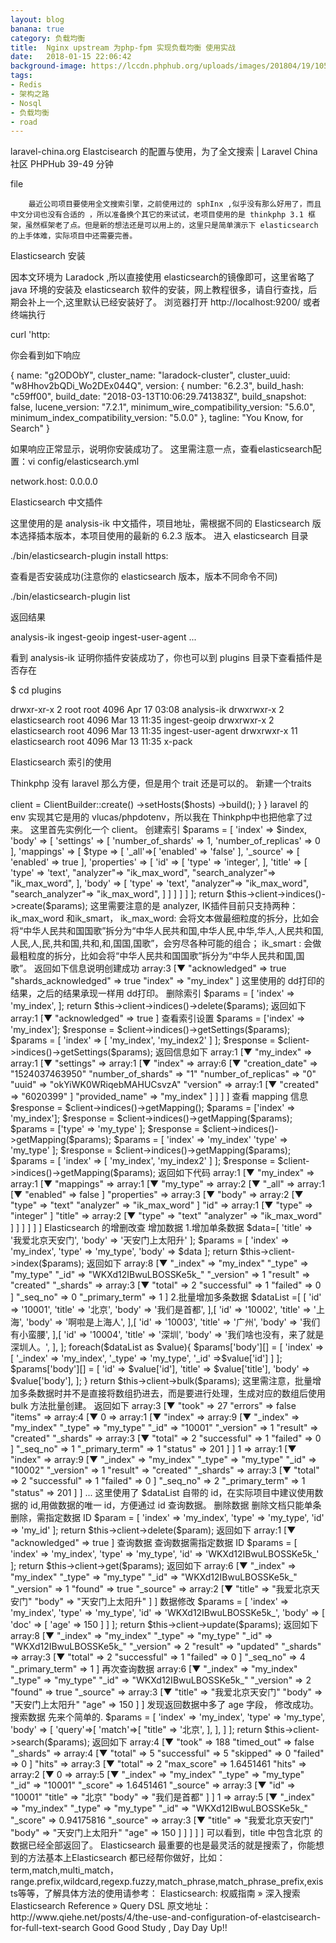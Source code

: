 ```yaml
---
layout: blog
banana: true
category: 负载均衡
title:  Nginx upstream 为php-fpm 实现负载均衡 使用实战
date:   2018-01-15 22:06:42
background-image: https://lccdn.phphub.org/uploads/images/201804/19/10512/Ncx25uq2lR.png?imageView2/2/w/1240/h/0
tags:
- Redis
- 架构之路
- Nosql
- 负载均衡
- road	
---
```

laravel-china.org
Elastcisearch 的配置与使用，为了全文搜索 | Laravel China 社区
PHPHub
39-49 分钟

file

        最近公司项目要使用全文搜索引擎，之前使用过的 sphInx ,似乎没有那么好用了，而且中文分词也没有合适的 ，所以准备换个其它的来试试，老项目使用的是 thinkphp 3.1 框架，虽然框架老了点。但是新的想法还是可以用上的，这里只是简单演示下 elasticsearch 的上手体难，实际项目中还需要完善。

Elasticsearch 安装

因本文环境为 Laradock ,所以直接使用 elasticsearch的镜像即可，这里省略了 java 环境的安装及 elasticsearch 软件的安装，网上教程很多，请自行查找，后期会补上一个,这里默认已经安装好了。
浏览器打开 http://localhost:9200/ 或者终端执行

curl 'http:

你会看到如下响应

{
        name: "g2ODObY",
        cluster_name: "laradock-cluster",
        cluster_uuid: "w8Hhov2bQDi_Wo2DEx044Q",
        version: {
        number: "6.2.3",
        build_hash: "c59ff00",
        build_date: "2018-03-13T10:06:29.741383Z",
        build_snapshot: false,
        lucene_version: "7.2.1",
        minimum_wire_compatibility_version: "5.6.0",
        minimum_index_compatibility_version: "5.0.0"
        },
        tagline: "You Know, for Search"
}

如果响应正常显示，说明你安装成功了。
这里需注意一点，查看elasticsearch配置：vi config/elasticsearch.yml

network.host: 0.0.0.0  

Elasticsearch 中文插件

这里使用的是 analysis-ik 中文插件，项目地址，需根据不同的 Elasticsearch 版本选择插本版本，本项目使用的最新的 6.2.3 版本。
进入 elasticsearch 目录

./bin/elasticsearch-plugin install https:

查看是否安装成功(注意你的 elasticsearch 版本，版本不同命令不同)

./bin/elasticsearch-plugin list

返回结果

analysis-ik
ingest-geoip
ingest-user-agent
...

看到 analysis-ik 证明你插件安装成功了，你也可以到 plugins 目录下查看插件是否存在

$ cd plugins 

drwxr-xr-x  2 root          root 4096 Apr 17 03:08 analysis-ik
drwxrwxr-x  2 elasticsearch root 4096 Mar 13 11:35 ingest-geoip
drwxrwxr-x  2 elasticsearch root 4096 Mar 13 11:35 ingest-user-agent
drwxrwxr-x 11 elasticsearch root 4096 Mar 13 11:35 x-pack

Elasticsearch 索引的使用

Thinkphp 没有 laravel 那么方便，但是用个 trait 还是可以的。
新建一个traits

<?php
use Elasticsearch\ClientBuilder;
trait Elastic
{
    private $client;
    public function __construct()
    {
        $hosts=[
            env('ELASTICSEARCH_URL','localhost:9200')
        ];
        $this->client = ClientBuilder::create()
            ->setHosts($hosts)  
            ->build();
    }
}       

laravel 的 env 实现其它是用的 vlucas/phpdotenv，所以我在 Thinkphp中也把他拿了过来。
这里首先实例化一个 client。
创建索引

        $params = [
            'index' => $index,
            'body' => [
                'settings' => [
                    'number_of_shards' => 1, 
                    'number_of_replicas' => 0 
                ],
                'mappings' => [
                    $type => [  
                        '_all'=>[   
                            'enabled' => 'false'
                        ],
                        '_source' => [ 
                            'enabled' => true
                        ],
                        'properties' => [   
                            'id' => [
                                'type' => 'integer', 
                                

                            ],
                            'title' => [
                                'type' => 'text', 
                                "analyzer"=> "ik_max_word",
                                "search_analyzer"=> "ik_max_word",
                            ],
                            'body'  =>  [
                                'type'  => 'text',
                                "analyzer"=> "ik_max_word",
                                "search_analyzer"=> "ik_max_word",
                            ]
                        ]
                    ]
                ]
            ]
        ];
        return $this->client->indices()->create($params);

这里需要注意的是 analyzer, IK插件目前只支持两种： ik_max_word 和ik_smart，

    ik_max_word: 会将文本做最细粒度的拆分，比如会将“中华人民共和国国歌”拆分为“中华人民共和国,中华人民,中华,华人,人民共和国,人民,人,民,共和国,共和,和,国国,国歌”，会穷尽各种可能的组合；
    ik_smart : 会做最粗粒度的拆分，比如会将“中华人民共和国国歌”拆分为“中华人民共和国,国歌”。

返回如下信息说明创建成功

array:3 [▼
  "acknowledged" => true
  "shards_acknowledged" => true
  "index" => "my_index"
]

这里使用的 dd打印的结果，之后的结果承现一样用 dd打印。
删除索引

$params = [
            'index' => 'my_index',
        ];
 return $this->client->indices()->delete($params);

返回如下

array:1 [▼
  "acknowledged" => true
]

查看索引设置


$params = ['index' => 'my_index'];
$response = $client->indices()->getSettings($params);


$params = [
    'index' => [ 'my_index', 'my_index2' ]
];
$response = $client->indices()->getSettings($params);

返回信息如下

array:1 [▼
  "my_index" => array:1 [▼
    "settings" => array:1 [▼
      "index" => array:6 [▼
        "creation_date" => "1524037463950"
        "number_of_shards" => "1"
        "number_of_replicas" => "0"
        "uuid" => "okYiWK0WRiqebMAHUCsvzA"
        "version" => array:1 [▼
          "created" => "6020399"
        ]
        "provided_name" => "my_index"
      ]
    ]
  ]
]

查看 mapping 信息


$response = $client->indices()->getMapping();


$params = ['index' => 'my_index'];
$response = $client->indices()->getMapping($params);


$params = ['type' => 'my_type' ];
$response = $client->indices()->getMapping($params);


$params = [
    'index' => 'my_index'
    'type' => 'my_type'
];
$response = $client->indices()->getMapping($params);


$params = [
    'index' => [ 'my_index', 'my_index2' ]
];
$response = $client->indices()->getMapping($params);

返回如下代码

array:1 [▼
  "my_index" => array:1 [▼
    "mappings" => array:1 [▼
      "my_type" => array:2 [▼
        "_all" => array:1 [▼
          "enabled" => false
        ]
        "properties" => array:3 [▼
          "body" => array:2 [▼
            "type" => "text"
            "analyzer" => "ik_max_word"
          ]
          "id" => array:1 [▼
            "type" => "integer"
          ]
          "title" => array:2 [▼
            "type" => "text"
            "analyzer" => "ik_max_word"
          ]
        ]
      ]
    ]
  ]
]

Elasticsearch 的增删改查
增加数据

1.增加单条数据

$data=[
            'title' => '我爱北京天安门',
            'body'  =>  '天安门上太阳升'
        ];
$params = [
            'index' => 'my_index',
            'type' => 'my_type',
           
            'body' => $data
        ];
        return $this->client->index($params);

返回如下

array:8 [▼
  "_index" => "my_index"
  "_type" => "my_type"
  "_id" => "WKXd12IBwuLBOSSKe5k_" 
  "_version" => 1
  "result" => "created"
  "_shards" => array:3 [▼
    "total" => 2
    "successful" => 1
    "failed" => 0
  ]
  "_seq_no" => 0
  "_primary_term" => 1
]

2.批量增加多条数据

$dataList =[
            [
                'id'    =>  '10001',
                'title' => '北京',
                'body' => '我们是首都',

            ],[
                'id'    =>  '10002',
                'title' => '上海',
                'body' => '啊啦是上海人',
            ],[
                'id'    =>  '10003',
                'title' => '广州',
                'body' => '我们有小蛮腰',

            ],[
                'id'    =>  '10004',
                'title' => '深圳',
                'body' => '我们啥也没有，来了就是深圳人。',
            ],
        ];

foreach($dataList as $value){
    $params['body'][] = [
        'index' => [
            '_index' => 'my_index',
            '_type' => 'my_type',
            '_id'  =>$value['id']
        ]
    ];
    $params['body'][] = [
        'id' => $value['id'],
        'title' => $value['title'],
        'body' => $value['body'],
    ];
}
return $this->client->bulk($params);

这里需注意，批量增加多条数据时并不是直接将数组扔进去，而是要进行处理，生成对应的数组后使用 bulk 方法批量创建。
返回如下

array:3 [▼
  "took" => 27
  "errors" => false
  "items" => array:4 [▼
    0 => array:1 [▼
      "index" => array:9 [▼
        "_index" => "my_index"
        "_type" => "my_type"
        "_id" => "10001"
        "_version" => 1
        "result" => "created"
        "_shards" => array:3 [▼
          "total" => 2
          "successful" => 1
          "failed" => 0
        ]
        "_seq_no" => 1
        "_primary_term" => 1
        "status" => 201
      ]
    ]
    1 => array:1 [▼
      "index" => array:9 [▼
        "_index" => "my_index"
        "_type" => "my_type"
        "_id" => "10002"
        "_version" => 1
        "result" => "created"
        "_shards" => array:3 [▼
          "total" => 2
          "successful" => 1
          "failed" => 0
        ]
        "_seq_no" => 2
        "_primary_term" => 1
        "status" => 201
      ]
    ]
        ...

这里使用了 $dataList 自带的 id，在实际项目中建议使用数据的 id,用做数据的唯一 id，方便通过 id 查询数据。
删除数据

删除文档只能单条删除，需指定数据 ID

$param = [
            'index' => 'my_index',
            'type' => 'my_type',
            'id'    => 'my_id' 
        ];
        return  $this->client->delete($param);

返回如下

array:1 [▼
  "acknowledged" => true
]

查询数据

查询数据需指定数据 ID

$params = [
            'index' => 'my_index',
            'type' => 'my_type',
                            'id' => 'WKXd12IBwuLBOSSKe5k_' 
        ];
        return $this->client->get($params);

返回如下

array:6 [▼
  "_index" => "my_index"
  "_type" => "my_type"
  "_id" => "WKXd12IBwuLBOSSKe5k_"
  "_version" => 1
  "found" => true
  "_source" => array:2 [▼
    "title" => "我爱北京天安门"
    "body" => "天安门上太阳升"
  ]
]

数据修改

$params = [
            'index' => 'my_index',
            'type' => 'my_type',
            'id' => 'WKXd12IBwuLBOSSKe5k_',
            'body' => [
                'doc' => [  
                    'age' => 150
                ]
            ]
        ];
return  $this->client->update($params);

返回如下

array:8 [▼
  "_index" => "my_index"
  "_type" => "my_type"
  "_id" => "WKXd12IBwuLBOSSKe5k_"
  "_version" => 2
  "result" => "updated"
  "_shards" => array:3 [▼
    "total" => 2
    "successful" => 1
    "failed" => 0
  ]
  "_seq_no" => 4
  "_primary_term" => 1
]

再次查询数据

array:6 [▼
  "_index" => "my_index"
  "_type" => "my_type"
  "_id" => "WKXd12IBwuLBOSSKe5k_"
  "_version" => 2
  "found" => true
  "_source" => array:3 [▼
    "title" => "我爱北京天安门"
    "body" => "天安门上太阳升"
    "age" => 150
  ]
]

发现返回数据中多了 age 字段， 修改成功。
搜索数据

先来个简单的.

$params = [
    'index' => 'my_index', 
    'type' => 'my_type',    
    'body' => [
        'query'=>[
            'match'=>[
                "title"    =>  '北京',
            ],
        ],
    ]
];
return  $this->client->search($params);

返回如下

array:4 [▼
  "took" => 188
  "timed_out" => false
  "_shards" => array:4 [▼
    "total" => 5
    "successful" => 5
    "skipped" => 0
    "failed" => 0
  ]
  "hits" => array:3 [▼
    "total" => 2
    "max_score" => 1.6451461
    "hits" => array:2 [▼
      0 => array:5 [▼
        "_index" => "my_index"
        "_type" => "my_type"
        "_id" => "10001"
        "_score" => 1.6451461
        "_source" => array:3 [▼
          "id" => "10001"
          "title" => "北京"
          "body" => "我们是首都"
        ]
      ]
      1 => array:5 [▼
        "_index" => "my_index"
        "_type" => "my_type"
        "_id" => "WKXd12IBwuLBOSSKe5k_"
        "_score" => 0.94175816
        "_source" => array:3 [▼
          "title" => "我爱北京天安门"
          "body" => "天安门上太阳升"
          "age" => 150
        ]
      ]
    ]
  ]
]

可以看到，title 中包含北京 的数据已经全部返回了。

Elasticsearch 最重要的也是最灵活的就是搜索了，你能想到的方法基本上Elasticsearch 都已经帮你做好，比如：
term,match,multi_match，range.prefix,wildcard,regexp.fuzzy,match_phrase,match_phrase_prefix,exists等等，了解具体方法的使用请参考：

    Elasticsearch: 权威指南 » 深入搜索
    Elasticsearch Reference » Query DSL

原文地址：http://www.qiehe.net/posts/4/the-use-and-configuration-of-elastcisearch-for-full-text-search

Good Good Study , Day Day Up!!
